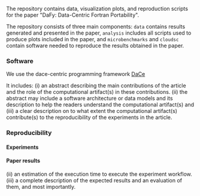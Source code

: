 
The repository contains data, visualization plots, and reproduction scripts for the paper
"DaFy: Data-Centric Fortran Portability".

The repository consists of three main components: `data` contains results generated and presented
in the paper, `analysis` includes all scripts used to produce plots included in the paper,
and `microbenchmarks` and `cloudsc` contain software needed to reproduce the results obtained in the paper.


### Software

We use the dace-centric programming framework [DaCe](https://github.com/spcl/dace)

It includes:
(i) an abstract describing the main contributions of the article and the role of the computational artifact(s) in these contributions.
(ii) the abstract may include a software architecture or data models and its description to help the readers understand the computational artifact(s) and
(iii) a clear description on to what extent the computational artifact(s) contribute(s) to the reproducibility of the experiments in the article.

### Reproducibility

#### Experiments

#### Paper results

(ii) an estimation of the execution time to execute the experiment workflow.
(iii) a complete description of the expected results and an evaluation of them, and most importantly.

